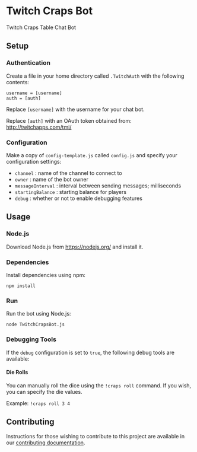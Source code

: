 # Twitch Craps Bot

Twitch Craps Table Chat Bot

## Setup

### Authentication

Create a file in your home directory called `.TwitchAuth` with the following contents:

```
username = [username]
auth = [auth]
```

Replace `[username]` with the username for your chat bot.

Replace `[auth]` with an OAuth token obtained from: <http://twitchapps.com/tmi/>

### Configuration

Make a copy of `config-template.js` called `config.js` and specify your configuration settings:

* `channel` : name of the channel to connect to
* `owner` : name of the bot owner
* `messageInterval` : interval between sending messages; milliseconds
* `startingBalance` : starting balance for players
* `debug` : whether or not to enable debugging features

## Usage

### Node.js

Download Node.js from <https://nodejs.org/> and install it.

### Dependencies

Install dependencies using npm:

```Shell
npm install
```

### Run

Run the bot using Node.js:

```Shell
node TwitchCrapsBot.js
```

### Debugging Tools

If the `debug` configuration is set to `true`, the following debug tools are available:

#### Die Rolls

You can manually roll the dice using the `!craps roll` command.
If you wish, you can specify the die values.

Example: `!craps roll 3 4`

## Contributing

Instructions for those wishing to contribute to this project are available in our
[contributing documentation](contributing.md).
